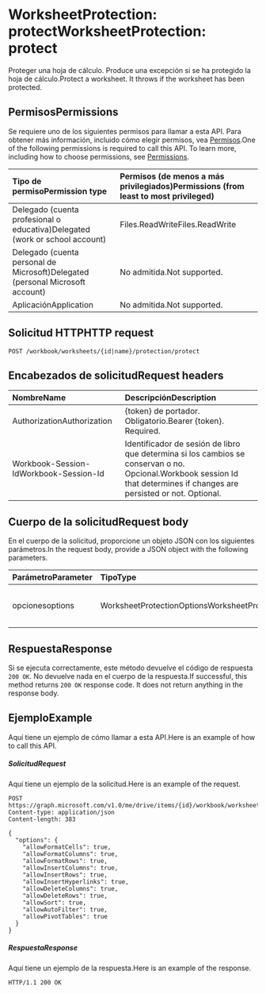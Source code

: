 # <a name="worksheetprotection-protect"></a><span data-ttu-id="5283a-101">WorksheetProtection: protect</span><span class="sxs-lookup"><span data-stu-id="5283a-101">WorksheetProtection: protect</span></span>

<span data-ttu-id="5283a-p101">Proteger una hoja de cálculo. Produce una excepción si se ha protegido la hoja de cálculo.</span><span class="sxs-lookup"><span data-stu-id="5283a-p101">Protect a worksheet. It throws if the worksheet has been protected.</span></span>
## <a name="permissions"></a><span data-ttu-id="5283a-104">Permisos</span><span class="sxs-lookup"><span data-stu-id="5283a-104">Permissions</span></span>
<span data-ttu-id="5283a-p102">Se requiere uno de los siguientes permisos para llamar a esta API. Para obtener más información, incluido cómo elegir permisos, vea [Permisos](../../../concepts/permissions_reference.md).</span><span class="sxs-lookup"><span data-stu-id="5283a-p102">One of the following permissions is required to call this API. To learn more, including how to choose permissions, see [Permissions](../../../concepts/permissions_reference.md).</span></span>

|<span data-ttu-id="5283a-107">Tipo de permiso</span><span class="sxs-lookup"><span data-stu-id="5283a-107">Permission type</span></span>      | <span data-ttu-id="5283a-108">Permisos (de menos a más privilegiados)</span><span class="sxs-lookup"><span data-stu-id="5283a-108">Permissions (from least to most privileged)</span></span>              |
|:--------------------|:---------------------------------------------------------|
|<span data-ttu-id="5283a-109">Delegado (cuenta profesional o educativa)</span><span class="sxs-lookup"><span data-stu-id="5283a-109">Delegated (work or school account)</span></span> | <span data-ttu-id="5283a-110">Files.ReadWrite</span><span class="sxs-lookup"><span data-stu-id="5283a-110">Files.ReadWrite</span></span>    |
|<span data-ttu-id="5283a-111">Delegado (cuenta personal de Microsoft)</span><span class="sxs-lookup"><span data-stu-id="5283a-111">Delegated (personal Microsoft account)</span></span> | <span data-ttu-id="5283a-112">No admitida.</span><span class="sxs-lookup"><span data-stu-id="5283a-112">Not supported.</span></span>    |
|<span data-ttu-id="5283a-113">Aplicación</span><span class="sxs-lookup"><span data-stu-id="5283a-113">Application</span></span> | <span data-ttu-id="5283a-114">No admitida.</span><span class="sxs-lookup"><span data-stu-id="5283a-114">Not supported.</span></span> |

## <a name="http-request"></a><span data-ttu-id="5283a-115">Solicitud HTTP</span><span class="sxs-lookup"><span data-stu-id="5283a-115">HTTP request</span></span>
<!-- { "blockType": "ignored" } -->
```http
POST /workbook/worksheets/{id|name}/protection/protect

```
## <a name="request-headers"></a><span data-ttu-id="5283a-116">Encabezados de solicitud</span><span class="sxs-lookup"><span data-stu-id="5283a-116">Request headers</span></span>
| <span data-ttu-id="5283a-117">Nombre</span><span class="sxs-lookup"><span data-stu-id="5283a-117">Name</span></span>       | <span data-ttu-id="5283a-118">Descripción</span><span class="sxs-lookup"><span data-stu-id="5283a-118">Description</span></span>|
|:---------------|:----------|
| <span data-ttu-id="5283a-119">Authorization</span><span class="sxs-lookup"><span data-stu-id="5283a-119">Authorization</span></span>  | <span data-ttu-id="5283a-p103">{token} de portador. Obligatorio.</span><span class="sxs-lookup"><span data-stu-id="5283a-p103">Bearer {token}. Required.</span></span> |
| <span data-ttu-id="5283a-122">Workbook-Session-Id</span><span class="sxs-lookup"><span data-stu-id="5283a-122">Workbook-Session-Id</span></span>  | <span data-ttu-id="5283a-p104">Identificador de sesión de libro que determina si los cambios se conservan o no. Opcional.</span><span class="sxs-lookup"><span data-stu-id="5283a-p104">Workbook session Id that determines if changes are persisted or not. Optional.</span></span>|

## <a name="request-body"></a><span data-ttu-id="5283a-125">Cuerpo de la solicitud</span><span class="sxs-lookup"><span data-stu-id="5283a-125">Request body</span></span>
<span data-ttu-id="5283a-126">En el cuerpo de la solicitud, proporcione un objeto JSON con los siguientes parámetros.</span><span class="sxs-lookup"><span data-stu-id="5283a-126">In the request body, provide a JSON object with the following parameters.</span></span>

| <span data-ttu-id="5283a-127">Parámetro</span><span class="sxs-lookup"><span data-stu-id="5283a-127">Parameter</span></span>    | <span data-ttu-id="5283a-128">Tipo</span><span class="sxs-lookup"><span data-stu-id="5283a-128">Type</span></span>   |<span data-ttu-id="5283a-129">Descripción</span><span class="sxs-lookup"><span data-stu-id="5283a-129">Description</span></span>|
|:---------------|:--------|:----------|
|<span data-ttu-id="5283a-130">opciones</span><span class="sxs-lookup"><span data-stu-id="5283a-130">options</span></span>|<span data-ttu-id="5283a-131">WorksheetProtectionOptions</span><span class="sxs-lookup"><span data-stu-id="5283a-131">WorksheetProtectionOptions</span></span>|<span data-ttu-id="5283a-p105">Opcional. Opciones de protección de la hoja.</span><span class="sxs-lookup"><span data-stu-id="5283a-p105">Optional. sheet protection options.</span></span>|

## <a name="response"></a><span data-ttu-id="5283a-134">Respuesta</span><span class="sxs-lookup"><span data-stu-id="5283a-134">Response</span></span>

<span data-ttu-id="5283a-p106">Si se ejecuta correctamente, este método devuelve el código de respuesta `200 OK`. No devuelve nada en el cuerpo de la respuesta.</span><span class="sxs-lookup"><span data-stu-id="5283a-p106">If successful, this method returns `200 OK` response code. It does not return anything in the response body.</span></span>

## <a name="example"></a><span data-ttu-id="5283a-137">Ejemplo</span><span class="sxs-lookup"><span data-stu-id="5283a-137">Example</span></span>
<span data-ttu-id="5283a-138">Aquí tiene un ejemplo de cómo llamar a esta API.</span><span class="sxs-lookup"><span data-stu-id="5283a-138">Here is an example of how to call this API.</span></span>
##### <a name="request"></a><span data-ttu-id="5283a-139">Solicitud</span><span class="sxs-lookup"><span data-stu-id="5283a-139">Request</span></span>
<span data-ttu-id="5283a-140">Aquí tiene un ejemplo de la solicitud.</span><span class="sxs-lookup"><span data-stu-id="5283a-140">Here is an example of the request.</span></span>
<!-- {
  "blockType": "request",
  "name": "worksheetprotection_protect"
}-->
```http
POST https://graph.microsoft.com/v1.0/me/drive/items/{id}/workbook/worksheets/{id|name}/protection/protect
Content-type: application/json
Content-length: 383

{
  "options": {
    "allowFormatCells": true,
    "allowFormatColumns": true,
    "allowFormatRows": true,
    "allowInsertColumns": true,
    "allowInsertRows": true,
    "allowInsertHyperlinks": true,
    "allowDeleteColumns": true,
    "allowDeleteRows": true,
    "allowSort": true,
    "allowAutoFilter": true,
    "allowPivotTables": true
  }
}
```

##### <a name="response"></a><span data-ttu-id="5283a-141">Respuesta</span><span class="sxs-lookup"><span data-stu-id="5283a-141">Response</span></span>
<span data-ttu-id="5283a-142">Aquí tiene un ejemplo de la respuesta.</span><span class="sxs-lookup"><span data-stu-id="5283a-142">Here is an example of the response.</span></span> 
<!-- {
  "blockType": "response",
  "truncated": true,
  "@odata.type": "microsoft.graph.none"
} -->
```http
HTTP/1.1 200 OK
```

<!-- uuid: 8fcb5dbc-d5aa-4681-8e31-b001d5168d79
2015-10-25 14:57:30 UTC -->
<!-- {
  "type": "#page.annotation",
  "description": "WorksheetProtection: protect",
  "keywords": "",
  "section": "documentation",
  "tocPath": ""
}-->
